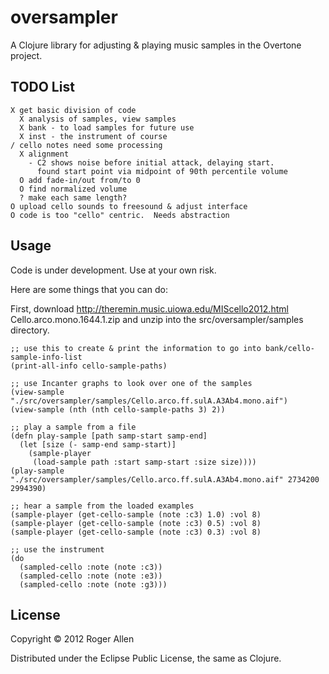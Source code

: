 # oversampler

A Clojure library for adjusting & playing music samples in the Overtone project.

## TODO List

    X get basic division of code
      X analysis of samples, view samples
      X bank - to load samples for future use
      X inst - the instrument of course
    / cello notes need some processing
      X alignment
        - C2 shows noise before initial attack, delaying start.  
          found start point via midpoint of 90th percentile volume
      O add fade-in/out from/to 0
      O find normalized volume
      ? make each same length?
    O upload cello sounds to freesound & adjust interface
    O code is too "cello" centric.  Needs abstraction

## Usage

Code is under development.  Use at your own risk.

Here are some things that you can do:

First, download http://theremin.music.uiowa.edu/MIScello2012.html
Cello.arco.mono.1644.1.zip and unzip into the src/oversampler/samples directory.

    ;; use this to create & print the information to go into bank/cello-sample-info-list
    (print-all-info cello-sample-paths)

    ;; use Incanter graphs to look over one of the samples
    (view-sample "./src/oversampler/samples/Cello.arco.ff.sulA.A3Ab4.mono.aif")
    (view-sample (nth (nth cello-sample-paths 3) 2))

    ;; play a sample from a file
    (defn play-sample [path samp-start samp-end]
      (let [size (- samp-end samp-start)]
        (sample-player
         (load-sample path :start samp-start :size size))))
    (play-sample "./src/oversampler/samples/Cello.arco.ff.sulA.A3Ab4.mono.aif" 2734200 2994390)
  
    ;; hear a sample from the loaded examples
    (sample-player (get-cello-sample (note :c3) 1.0) :vol 8)
    (sample-player (get-cello-sample (note :c3) 0.5) :vol 8)
    (sample-player (get-cello-sample (note :c3) 0.3) :vol 8)

    ;; use the instrument
    (do
      (sampled-cello :note (note :c3))
      (sampled-cello :note (note :e3))
      (sampled-cello :note (note :g3)))

## License

Copyright © 2012 Roger Allen

Distributed under the Eclipse Public License, the same as Clojure.
